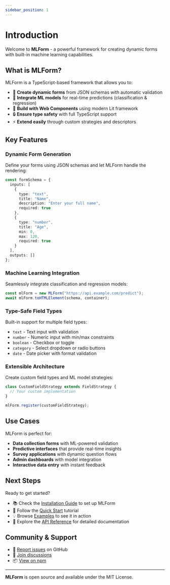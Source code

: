 ```yaml
---
sidebar_position: 1
---
```


# Introduction

Welcome to **MLForm** - a powerful framework for creating dynamic forms with built-in machine learning capabilities.

## What is MLForm?

MLForm is a TypeScript-based framework that allows you to:

- 🎯 **Create dynamic forms** from JSON schemas with automatic validation
- 🤖 **Integrate ML models** for real-time predictions (classification & regression)
- 🧩 **Build with Web Components** using modern Lit framework
- 🔒 **Ensure type safety** with full TypeScript support
- ⚡ **Extend easily** through custom strategies and descriptors

## Key Features

### Dynamic Form Generation

Define your forms using JSON schemas and let MLForm handle the rendering:

```typescript
const formSchema = {
  inputs: [
    {
      type: "text",
      title: "Name",
      description: "Enter your full name",
      required: true
    },
    {
      type: "number",
      title: "Age",
      min: 0,
      max: 120,
      required: true
    }
  ],
  outputs: []
};
```

### Machine Learning Integration

Seamlessly integrate classification and regression models:

```typescript
const mlForm = new MLForm("https://api.example.com/predict");
await mlForm.toHTMLElement(schema, container);
```

### Type-Safe Field Types

Built-in support for multiple field types:
- `text` - Text input with validation
- `number` - Numeric input with min/max constraints
- `boolean` - Checkbox or toggle
- `category` - Select dropdown or radio buttons
- `date` - Date picker with format validation

### Extensible Architecture

Create custom field types and ML model strategies:

```typescript
class CustomFieldStrategy extends FieldStrategy {
  // Your custom implementation
}

mlForm.register(customFieldStrategy);
```

## Use Cases

MLForm is perfect for:

- **Data collection forms** with ML-powered validation
- **Predictive interfaces** that provide real-time insights
- **Survey applications** with dynamic question flows
- **Admin dashboards** with model integration
- **Interactive data entry** with instant feedback

## Next Steps

Ready to get started?

- 📚 Check the [Installation Guide](./getting-started/installation) to set up MLForm
- 🚀 Follow the [Quick Start](./getting-started/quick-start) tutorial
- 💡 Browse [Examples](./examples/basic-form) to see it in action
- 📖 Explore the [API Reference](./api/mlform) for detailed documentation

## Community & Support

- 🐛 [Report issues](https://github.com/UlloaSP/mlform/issues) on GitHub
- 💬 [Join discussions](https://github.com/UlloaSP/mlform/discussions)
- 📦 [View on npm](https://www.npmjs.com/package/mlform)

---

**MLForm** is open source and available under the MIT License.
